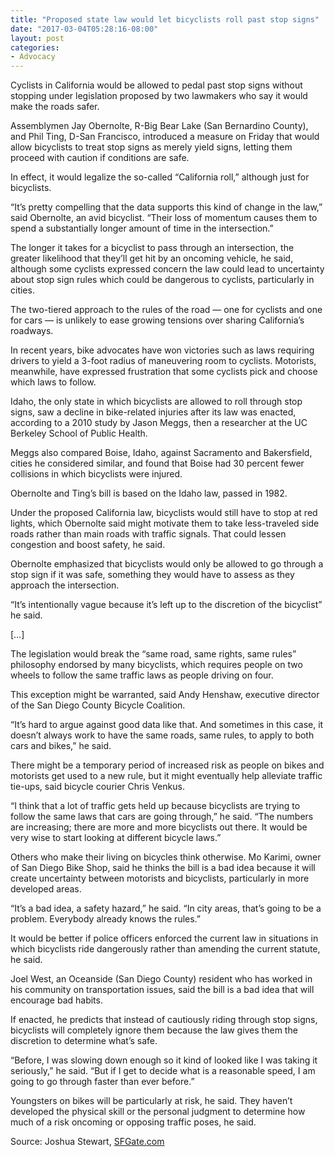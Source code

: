 ```yaml
---
title: "Proposed state law would let bicyclists roll past stop signs"
date: "2017-03-04T05:28:16-08:00"
layout: post
categories:
- Advocacy
---
```


Cyclists in California would be allowed to pedal past stop signs without stopping under legislation proposed by two lawmakers who say it would make the roads safer.

Assemblymen Jay Obernolte, R-Big Bear Lake (San Bernardino County), and Phil Ting, D-San Francisco, introduced a measure on Friday that would allow bicyclists to treat stop signs as merely yield signs, letting them proceed with caution if conditions are safe.

In effect, it would legalize the so-called “California roll,” although just for bicyclists.

“It’s pretty compelling that the data supports this kind of change in the law,” said Obernolte, an avid bicyclist. “Their loss of momentum causes them to spend a substantially longer amount of time in the intersection.”

The longer it takes for a bicyclist to pass through an intersection, the greater likelihood that they’ll get hit by an oncoming vehicle, he said, although some cyclists expressed concern the law could lead to uncertainty about stop sign rules which could be dangerous to cyclists, particularly in cities.

The two-tiered approach to the rules of the road — one for cyclists and one for cars — is unlikely to ease growing tensions over sharing California’s roadways.

In recent years, bike advocates have won victories such as laws requiring drivers to yield a 3-foot radius of maneuvering room to cyclists. Motorists, meanwhile, have expressed frustration that some cyclists pick and choose which laws to follow.

Idaho, the only state in which bicyclists are allowed to roll through stop signs, saw a decline in bike-related injuries after its law was enacted, according to a 2010 study by Jason Meggs, then a researcher at the UC Berkeley School of Public Health.

Meggs also compared Boise, Idaho, against Sacramento and Bakersfield, cities he considered similar, and found that Boise had 30 percent fewer collisions in which bicyclists were injured.

Obernolte and Ting’s bill is based on the Idaho law, passed in 1982.

Under the proposed California law, bicyclists would still have to stop at red lights, which Obernolte said might motivate them to take less-traveled side roads rather than main roads with traffic signals. That could lessen congestion and boost safety, he said.

Obernolte emphasized that bicyclists would only be allowed to go through a stop sign if it was safe, something they would have to assess as they approach the intersection.

“It’s intentionally vague because it’s left up to the discretion of the bicyclist” he said.

\[…\]

The legislation would break the “same road, same rights, same rules” philosophy endorsed by many bicyclists, which requires people on two wheels to follow the same traffic laws as people driving on four.

This exception might be warranted, said Andy Henshaw, executive director of the San Diego County Bicycle Coalition.

“It’s hard to argue against good data like that. And sometimes in this case, it doesn’t always work to have the same roads, same rules, to apply to both cars and bikes,” he said.

There might be a temporary period of increased risk as people on bikes and motorists get used to a new rule, but it might eventually help alleviate traffic tie-ups, said bicycle courier Chris Venkus.

“I think that a lot of traffic gets held up because bicyclists are trying to follow the same laws that cars are going through,” he said. “The numbers are increasing; there are more and more bicyclists out there. It would be very wise to start looking at different bicycle laws.”

Others who make their living on bicycles think otherwise. Mo Karimi, owner of San Diego Bike Shop, said he thinks the bill is a bad idea because it will create uncertainty between motorists and bicyclists, particularly in more developed areas.

“It’s a bad idea, a safety hazard,” he said. “In city areas, that’s going to be a problem. Everybody already knows the rules.”

It would be better if police officers enforced the current law in situations in which bicyclists ride dangerously rather than amending the current statute, he said.

Joel West, an Oceanside (San Diego County) resident who has worked in his community on transportation issues, said the bill is a bad idea that will encourage bad habits.

If enacted, he predicts that instead of cautiously riding through stop signs, bicyclists will completely ignore them because the law gives them the discretion to determine what’s safe.

“Before, I was slowing down enough so it kind of looked like I was taking it seriously,” he said. “But if I get to decide what is a reasonable speed, I am going to go through faster than ever before.”

Youngsters on bikes will be particularly at risk, he said. They haven’t developed the physical skill or the personal judgment to determine how much of a risk oncoming or opposing traffic poses, he said.

Source: Joshua Stewart, [SFGate.com](http://www.sfgate.com/news/article/Proposed-state-law-would-let-bicyclists-roll-past-10976533.php)